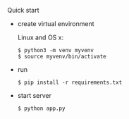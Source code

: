 Quick start

- create virtual environment

  Linux and OS x:
  
  ```
  $ python3 -m venv myvenv
  $ source myvenv/bin/activate
  ```

- run 

  ```
  $ pip install -r requirements.txt
  ```
- start server 

  ```
  $ python app.py

  ```
